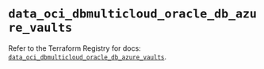 # `data_oci_dbmulticloud_oracle_db_azure_vaults`

Refer to the Terraform Registry for docs: [`data_oci_dbmulticloud_oracle_db_azure_vaults`](https://registry.terraform.io/providers/oracle/oci/7.19.0/docs/data-sources/dbmulticloud_oracle_db_azure_vaults).
